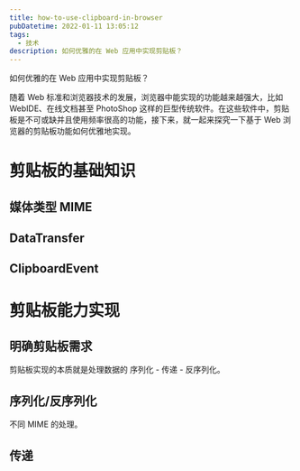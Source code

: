 ```yaml
---
title: how-to-use-clipboard-in-browser
pubDatetime: 2022-01-11 13:05:12
tags:
  - 技术
description: 如何优雅的在 Web 应用中实现剪贴板？
---
```


如何优雅的在 Web 应用中实现剪贴板？

<!-- more -->

随着 Web 标准和浏览器技术的发展，浏览器中能实现的功能越来越强大，比如 WebIDE、在线文档甚至 PhotoShop 这样的巨型传统软件。在这些软件中，剪贴板是不可或缺并且使用频率很高的功能，接下来，就一起来探究一下基于 Web 浏览器的剪贴板功能如何优雅地实现。

# 剪贴板的基础知识

## 媒体类型 MIME

## DataTransfer

## ClipboardEvent

# 剪贴板能力实现

## 明确剪贴板需求

剪贴板实现的本质就是处理数据的 序列化 - 传递 - 反序列化。

## 序列化/反序列化

不同 MIME 的处理。

## 传递
